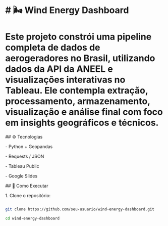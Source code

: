 # \# 🌬️ Wind Energy Dashboard

# 

# Este projeto constrói uma pipeline completa de dados de aerogeradores no Brasil, utilizando dados da API da ANEEL e visualizações interativas no Tableau. Ele contempla extração, processamento, armazenamento, visualização e análise final com foco em insights geográficos e técnicos.





\## ⚙️ Tecnologias



\- Python + Geopandas  

\- Requests / JSON  

\- Tableau Public  

\- Google Slides



\## 🚀 Como Executar



1\. Clone o repositório:

```bash

git clone https://github.com/seu-usuario/wind-energy-dashboard.git

cd wind-energy-dashboard









